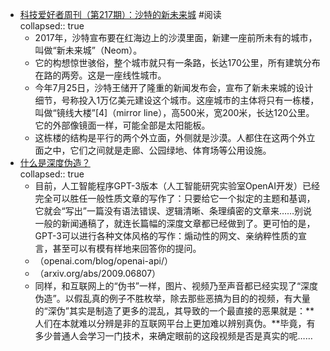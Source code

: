 - [科技爱好者周刊（第217期）：沙特的新未来城](https://mp.weixin.qq.com/s/i3twDMQ9w-o62Av7vyxOtg) #阅读  
  collapsed:: true
	- 2017年，沙特宣布要在红海边上的沙漠里面，新建一座前所未有的城市，叫做“新未来城”（Neom）。
	- 它的构想惊世骇俗，整个城市就只有一条路，长达170公里，所有建筑分布在路的两旁。这是一座线性城市。
	- 今年7月25日，沙特王储开了隆重的新闻发布会，宣布了新未来城的设计细节，号称投入1万亿美元建设这个城市。这座城市的主体将只有一栋楼，叫做“镜线大楼”[4]（mirror line），高500米，宽200米，长达120公里。它的外部像镜面一样，可能全部是太阳能板。
	- 这栋楼的结构是平行的两个外立面，外侧就是沙漠。人都住在这两个外立面之中，它们之间就是走廊、公园绿地、体育场等公用设施。
- [什么是深度伪造？](https://mp.weixin.qq.com/s/W3t51zlNGVsAjylcUKfV2Q)  
  collapsed:: true
	- 目前，人工智能程序GPT-3版本（人工智能研究实验室OpenAI开发）已经完全可以胜任一般性质文章的写作了：只要给它一个拟定的主题和基调，它就会“写出”一篇没有语法错误、逻辑清晰、条理缜密的文章来……别说一般的新闻通稿了，就连长篇幅的深度文章都已经做到了。更可怕的是，GPT-3可以进行各种文体风格的写作：煽动性的网文、亲纳粹性质的宣言，甚至可以有模有样地来回答你的提问。
	- （openai.com/blog/openai-api/）
	- （arxiv.org/abs/2009.06807）
	- 同样，和互联网上的“伪书”一样，图片、视频乃至声音都已经实现了“深度伪造”。以假乱真的例子不胜枚举，除去那些恶搞为目的的视频，有大量的“深伪”其实是制造了更多的混乱，其导致的一个最直接的恶果就是：**人们在本就难以分辨是非的互联网平台上更加难以辨别真伪。**毕竟，有多少普通人会学习一门技术，来确定眼前的这段视频是否是真实的呢……